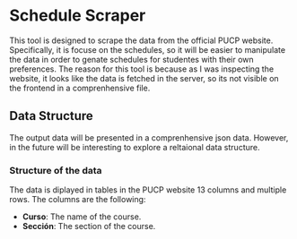 # Schedule Scraper
This tool is designed to scrape the data from the official PUCP website. Specifically, it is focuse on the schedules, so it will be easier to manipulate the data in order to genate schedules for studentes with their own preferences. The reason for this tool is because as I was inspecting the website, it looks like the data is fetched in the server, so its not visible on the frontend in a comprenhensive file.

## Data Structure
The output data will be presented in a comprenhensive json data. However, in the future will be interesting to explore a reltaional data structure. 

### Structure of the data
The data is diplayed in tables in the PUCP website 13 columns and multiple rows. 
The columns are the following:
- **Curso**: The name of the course.
- **Sección**: The section of the course.
